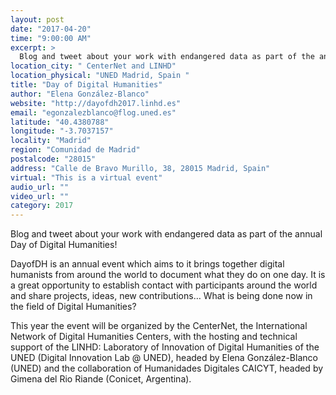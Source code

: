 ```yaml
---
layout: post
date: "2017-04-20"
time: "9:00:00 AM"
excerpt: >
  Blog and tweet about your work with endangered data as part of the annual Day of Digital Humanities...
location_city: " CenterNet and LINHD"
location_physical: "UNED Madrid, Spain "
title: "Day of Digital Humanities"
author: "Elena González-Blanco"
website: "http://dayofdh2017.linhd.es"
email: "egonzalezblanco@flog.uned.es"
latitude: "40.4380788"
longitude: "-3.7037157"
locality: "Madrid"
region: "Comunidad de Madrid"
postalcode: "28015"
address: "Calle de Bravo Murillo, 38, 28015 Madrid, Spain"
virtual: "This is a virtual event"
audio_url: ""
video_url: ""
category: 2017
---
```


Blog and tweet about your work with endangered data as part of the annual Day of Digital Humanities! 

DayofDH is an annual event which aims to it brings together digital humanists from around the world to document what they do on one day. It is a great opportunity to establish contact with participants around the world and share projects, ideas, new contributions… What is being done now in the field of Digital Humanities?

This year the event will be organized by the CenterNet, the International Network of Digital Humanities Centers, with the hosting and technical support of the LINHD: Laboratory of Innovation of Digital Humanities of the UNED (Digital Innovation Lab @ UNED), headed by Elena González-Blanco (UNED) and the collaboration of Humanidades Digitales CAICYT, headed by Gimena del Rio Riande (Conicet, Argentina).

